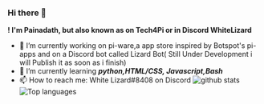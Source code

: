 ### Hi there 👋 
**! I'm Painadath, but also known as on Tech4Pi or in Discord WhiteLizard**

- 🔭 I’m currently working on pi-ware,a app store inspired by Botspot's pi-apps and on a Discord bot called Lizard Bot( Still Under Development i will Publish it as soon as i finish)
- 🌱 I’m currently learning ***python,HTML/CSS, Javascript,Bash***
- 📫 How to reach me: White Lizard#8408 on Discord
![github stats](https://github-readme-stats.vercel.app/api?username=Painadath&layout=compact)<br>
![Top languages](https://github-readme-stats.vercel.app/api/top-langs/?username=Painadath&layout=compact)
